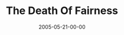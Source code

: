 ---
layout: message
category: message
series: "Mind+Screw"
title: "The Death Of Fairness"
date: 2005-05-21-00-00
message_id: 119
audio: "http://s3.amazonaws.com/crossroads-media/messages/audio/Mind+Screw_01_05-21-05_The_Death_Of_Fairness.mp3"
audio-duration: "41:04"
tag: 
 - mind
 - spiritual
 - screw
 - fairness
 - tome
 - spirit
explicit: false
---